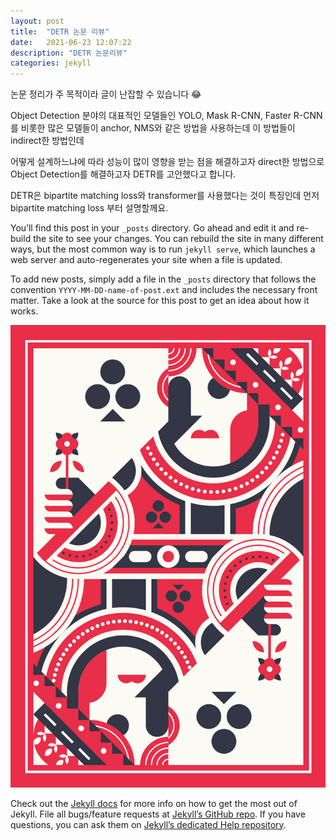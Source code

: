 ```yaml
---
layout: post
title:  "DETR 논문 리뷰"
date:   2021-06-23 12:07:22
description: "DETR 논문리뷰"
categories: jekyll
---
```


논문 정리가 주 목적이라 글이 난잡할 수 있습니다 😂

Object Detection 분야의 대표적인 모델들인 YOLO, Mask R-CNN, Faster R-CNN를 비롯한 많은 모델들이 anchor, NMS와 같은 방법을 사용하는데 이 방법들이 indirect한 방법인데

어떻게 설계하느냐에 따라 성능이 많이 영향을 받는 점을 해결하고자 direct한 방법으로 Object Detection를 해결하고자 DETR를 고안했다고 합니다.

DETR은 bipartite matching loss와 transformer를 사용했다는 것이 특징인데 먼저 bipartite matching loss 부터 설명할께요.

You’ll find this post in your `_posts` directory. Go ahead and edit it and re-build the site to see your changes. You can rebuild the site in many different ways, but the most common way is to run `jekyll serve`, which launches a web server and auto-regenerates your site when a file is updated.

To add new posts, simply add a file in the `_posts` directory that follows the convention `YYYY-MM-DD-name-of-post.ext` and includes the necessary front matter. Take a look at the source for this post to get an idea about how it works.

![Queen Full](/assets/images/Queen_Full.jpg)

Check out the [Jekyll docs][jekyll] for more info on how to get the most out of Jekyll. File all bugs/feature requests at [Jekyll’s GitHub repo][jekyll-gh]. If you have questions, you can ask them on [Jekyll’s dedicated Help repository][jekyll-help].

[jekyll]:      http://jekyllrb.com
[jekyll-gh]:   https://github.com/jekyll/jekyll
[jekyll-help]: https://github.com/jekyll/jekyll-help
